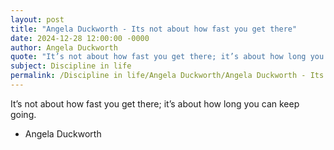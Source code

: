 ```yaml
---
layout: post
title: "Angela Duckworth - Its not about how fast you get there"
date: 2024-12-28 12:00:00 -0000
author: Angela Duckworth
quote: "It’s not about how fast you get there; it’s about how long you can keep going."
subject: Discipline in life
permalink: /Discipline in life/Angela Duckworth/Angela Duckworth - Its not about how fast you get there
---
```


It’s not about how fast you get there; it’s about how long you can keep going.

- Angela Duckworth
